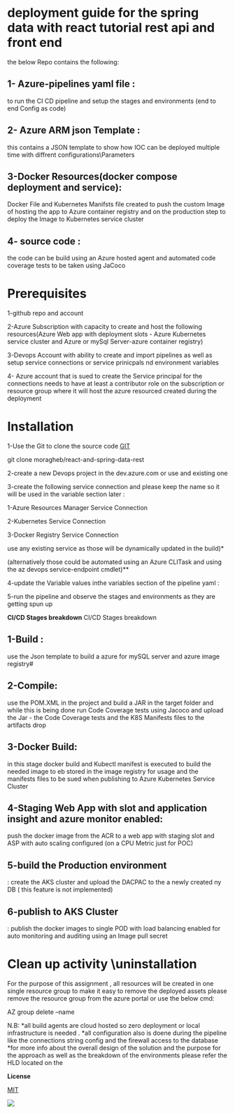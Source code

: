 # **deployment guide for the spring data with react tutorial rest api and front end**

the below Repo contains the following:

## 1- Azure-pipelines yaml file :

to run the CI CD pipeline and setup the stages and environments (end to end Config as code)

## 2- Azure ARM  json Template :

this contains a JSON template to show how IOC can be deployed multiple time with diffrent configurations\Parameters

## 3-Docker Resources(docker compose deployment and service):

Docker File and Kubernetes Manifsts file created to push the custom Image of hosting the app to Azure container registry and on the production step to deploy the Image to Kubernetes service cluster

## 4- source code :

the code can be build using an Azure hosted agent and automated code coverage tests to be taken using JaCoco

# **Prerequisites**

1-github repo and account

2-Azure Subscription with capacity to create and host the following resources(Azure Web app with deployment slots - Azure Kubernetes service cluster and Azure or mySql Server-azure container registry)

3-Devops Account with ability to create and import pipelines as well as setup service connections or service prinicpals nd environment variables

4- Azure account that is sued to create the Service principal for the connections needs to have at least a contributor role on the subscription or resource group where it will host the azure resourced created during the deployment

# **Installation**

1-Use the Git to clone the source code [GIT](https://git-scm.com/download/win) 

<p>    git clone moragheb/react-and-spring-data-rest </p>

2-create a new Devops project in the dev.azure.com or use and existing  one

3-create the following service connection and please keep the name so it will be used in the variable section later :

1-Azure Resources Manager Service Connection

2-Kubernetes Service Connection

3-Docker Registry Service Connection

use any existing service as those will be dynamically updated in the build)\*

(alternatively those could be automated using an Azure CLITask and using the az devops service-endpoint cmdlet)\*\*

4-update the Variable values inthe variables section of the pipeline yaml :

5-run the pipeline and observe the stages and environments as they are getting spun up

**CI/CD Stages breakdown**
CI/CD Stages breakdown
## 1-Build :
use the Json template to build a azure for mySQL server and azure image registry#
## 2-Compile: 
use the POM.XML in the project and build a JAR in the target folder and while this is being done run Code Coverage tests using Jacoco and upload the Jar - the Code Coverage tests and the K8S Manifests files to the artifacts drop
## 3-Docker Build: 
in this stage docker build and Kubectl manifest is executed to build the needed image to eb stored in the image registry for usage and the manifests files to be sued when publishing to Azure Kubernetes Service Cluster
## 4-Staging Web App with slot and application insight and azure monitor enabled:
 push the docker image from the ACR to a web app with staging slot and ASP with auto scaling configured (on a CPU Metric just for POC)
## 5-build the Production environment 
: create the AKS cluster and upload the DACPAC to the a newly created ny DB ( this feature is not implemented)
## 6-publish to AKS Cluster 
: publish the docker images to single POD with load balancing enabled for auto monitoring and auditing using an Image pull secret



# Clean up activity \uninstallation
For the purpose of this assignment , all resources will be created in one single resource group to make it easy to remove the deployed assets please remove the resource group from the azure portal or use the below cmd:


AZ  group delete –name  <Resource group name>


  
N.B:
*all build agents are cloud hosted so zero deployment or local infrastructure is needed . 
*all configuration also is doene during the pipeline like the connections string config and the firewall access to the database
*for more info about the overall design of the solution and the purpose for the approach as well as the breakdown of the environments please refer the HLD located on the 
  



**License**

[MIT](https://choosealicense.com/licenses/mit/)

![](RackMultipart20210925-4-497lpl_html_2a32c2bc2658c81d.gif)

